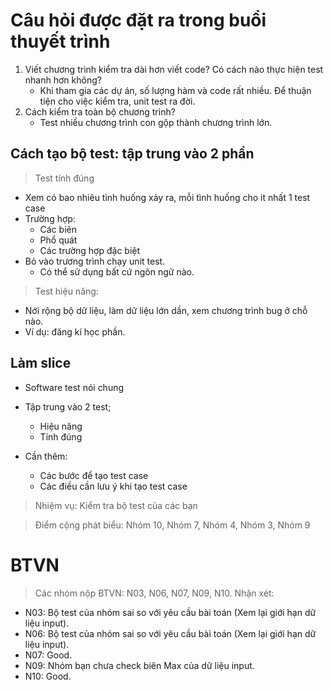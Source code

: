 # Câu hỏi được đặt ra trong buổi thuyết trình
1. Viết chương trình kiểm tra dài hơn viết code? Có cách nào thực hiện test nhanh hơn không?
	- Khi tham gia các dự án, số lượng hàm và code rất nhiều. Để thuận tiện cho việc kiểm tra, unit test ra đời.
2. Cách kiểm tra toàn bộ chương trình?
	- Test nhiều chương trình con gộp thành chương trình lớn.

## Cách tạo bộ test: tập trung vào 2 phần
> Test tính đúng
- Xem có bao nhiêu tình huống xảy ra, mỗi tình huống cho it nhất 1 test case
- Trường hợp:
	+ Các biên
	+ Phổ quát
	+ Các trường hợp đặc biệt
- Bỏ vào trương trình chạy unit test.
	+ Có thể sử dụng bất cứ ngôn ngữ nào.

> Test hiệu năng:
- Nới rộng bộ dữ liệu, làm dữ liệu lớn dần, xem chương trình bug ở chỗ nào.
- Ví dụ: đăng kí học phần. 

## Làm slice
- Software test nói chung
- Tập trung vào 2 test;
	+ Hiệu năng
	+ Tính đúng

- Cần thêm: 
	+ Các bước để tạo test case
	+ Các điều cần lưu ý khi tạo test case

> Nhiệm vụ: Kiểm tra bộ test của các bạn

> Điểm cộng phát biểu: Nhóm 10, Nhóm 7, Nhóm 4, Nhóm 3, Nhóm 9

# BTVN
> Các nhóm nộp BTVN: N03, N06, N07, N09, N10. Nhận xét: 
- N03: Bộ test của nhóm sai so với yêu cầu bài toán (Xem lại giới hạn dữ liệu input).
- N06: Bộ test của nhóm sai so với yêu cầu bài toán (Xem lại giới hạn dữ liệu input).
- N07: Good.
- N09: Nhóm bạn chưa check biên Max của dữ liệu input.
- N10: Good.